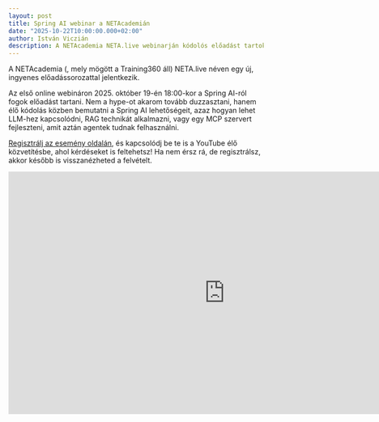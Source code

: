 ```yaml
---
layout: post
title: Spring AI webinar a NETAcademián
date: "2025-10-22T10:00:00.000+02:00"
author: István Viczián
description: A NETAcademia NETA.live webinarján kódolós előadást tartok Spring AI témában.
---
```


A NETAcademia (, mely mögött a Training360 áll) NETA.live néven egy új, ingyenes előadássorozattal jelentkezik.

Az első online webináron 2025. október 19-én 18:00-kor a Spring AI-ról fogok előadást tartani. Nem a hype-ot akarom tovább duzzasztani, hanem élő kódolás közben bemutatni a Spring AI lehetőségeit, azaz hogyan lehet LLM-hez kapcsolódni, RAG technikát alkalmazni, vagy egy MCP szervert fejleszteni, amit aztán agentek tudnak felhasználni.

[Regisztrálj az esemény oldalán](https://netacademia.hu/pages/neta-live), és kapcsolódj be te is a YouTube élő közvetítésbe, ahol kérdéseket is feltehetsz! Ha nem érsz rá, de regisztrálsz, akkor később is visszanézheted a felvételt.

<iframe width="854" height="480" src="https://www.youtube.com/embed/-hPa01Jo2lc?si=CDMb9jnSKI6q8Prv" title="NETA.live webinar - Spring AI" frameborder="0" allow="accelerometer; autoplay; clipboard-write; encrypted-media; gyroscope; picture-in-picture; web-share" referrerpolicy="strict-origin-when-cross-origin" allowfullscreen></iframe>
